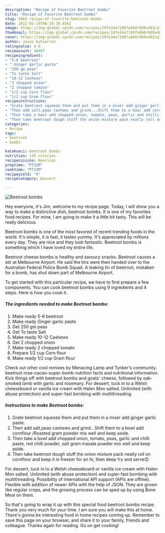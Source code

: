 ```yaml
---
description: "Recipe of Favorite Beetroot bombs"
title: "Recipe of Favorite Beetroot bombs"
slug: 5865-recipe-of-favorite-beetroot-bombs
date: 2022-03-14T06:19:19.656Z
image: https://img-global.cpcdn.com/recipes/197e34a71807a4b0/680x482cq70/beetroot-bombs-recipe-main-photo.jpg
thumbnail: https://img-global.cpcdn.com/recipes/197e34a71807a4b0/680x482cq70/beetroot-bombs-recipe-main-photo.jpg
cover: https://img-global.cpcdn.com/recipes/197e34a71807a4b0/680x482cq70/beetroot-bombs-recipe-main-photo.jpg
author: Jason Gutierrez
ratingvalue: 4.6
reviewcount: 48497
recipeingredient:
- "5-6 beetroot"
- " Ginger garlic paste"
- "250 gm peas"
- "To taste Salt"
- "10-12 Cashews"
- "2 chopped onion"
- "2 chopped tomato"
- "1/2 cup Corn flour"
- "1/2 cup Gram flour"
recipeinstructions:
- "Grate beetroot squeeze them and put them in a mixer add ginger garlic paste."
- "Then add salt,peas cashews and grind...Shift them to a bowl add cornflour /Roasted gram powder mix well and keep aside."
- "Then take a bowl add chopped onion, tomato, peas, garlic and chilli paste, red chilli powder, salt gram masala powder mix well and keep aside."
- "Then take beetroot dough stuff the onion mixture pack neatly roll on cornflour and keep it in freezer for an hr, then deep fry and serve😊"
categories:
- Recipe
tags:
- beetroot
- bombs

katakunci: beetroot bombs 
nutrition: 116 calories
recipecuisine: American
preptime: "PT32M"
cooktime: "PT33M"
recipeyield: "4"
recipecategory: Dessert

---
```



![Beetroot bombs](https://img-global.cpcdn.com/recipes/197e34a71807a4b0/680x482cq70/beetroot-bombs-recipe-main-photo.jpg)

Hey everyone, it's Jim, welcome to my recipe page. Today, I will show you a way to make a distinctive dish, beetroot bombs. It is one of my favorites food recipes. For mine, I am going to make it a little bit tasty. This will be really delicious.

Beetroot bombs is one of the most favored of recent trending foods in the world. It's simple, it is fast, it tastes yummy. It's appreciated by millions every day. They are nice and they look fantastic. Beetroot bombs is something which I have loved my entire life.

Beetroot cheese bombs is healthy and savoury snacks. Beetroot causes a stir at Melbourne Airport. He said the tins were then handed over to the Australian Federal Police Bomb Squad. A leaking tin of beetroot, mistaken for a bomb, has shut down part of Melbourne Airport.


To get started with this particular recipe, we have to first prepare a few components. You can cook beetroot bombs using 9 ingredients and 4 steps. Here is how you cook it.

<!--inarticleads1-->

##### The ingredients needed to make Beetroot bombs:

1. Make ready 5-6 beetroot
1. Make ready  Ginger garlic paste
1. Get 250 gm peas
1. Get To taste Salt
1. Make ready 10-12 Cashews
1. Get 2 chopped onion
1. Make ready 2 chopped tomato
1. Prepare 1/2 cup Corn flour
1. Make ready 1/2 cup Gram flour


Check out other cool remixes by Menacing Lamp and Tynker&#39;s community. beetroot rose-cacao-super-bomb nutrition facts and nutritional information. Kick things off with beetroot bombs and goats&#39; cheese, followed by oak-smoked lamb with garlic and rosemary. For dessert, tuck in to a Welsh cheeseboard or vanilla ice cream with Halen Mon salted. Unlimited (with abuse protection) and super-fast bombing with multithreading. 

<!--inarticleads2-->

##### Instructions to make Beetroot bombs:

1. Grate beetroot squeeze them and put them in a mixer add ginger garlic paste.
1. Then add salt,peas cashews and grind...Shift them to a bowl add cornflour /Roasted gram powder mix well and keep aside.
1. Then take a bowl add chopped onion, tomato, peas, garlic and chilli paste, red chilli powder, salt gram masala powder mix well and keep aside.
1. Then take beetroot dough stuff the onion mixture pack neatly roll on cornflour and keep it in freezer for an hr, then deep fry and serve😊


For dessert, tuck in to a Welsh cheeseboard or vanilla ice cream with Halen Mon salted. Unlimited (with abuse protection) and super-fast bombing with multithreading. Possibility of international API support (APIs are offline). Flexible with addition of newer APIs with the help of JSON. They are grown like regular crops, and the growing process can be sped up by using Bone Meal on them. 

So that's going to wrap it up with this special food beetroot bombs recipe. Thank you very much for your time. I am sure you will make this at home. There's gonna be interesting food in home recipes coming up. Remember to save this page on your browser, and share it to your family, friends and colleague. Thanks again for reading. Go on get cooking!
